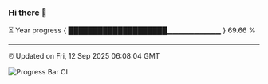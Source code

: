 ### Hi there 👋

⏳ Year progress { ████████████████████▁▁▁▁▁▁▁▁▁▁ } 69.66 %

---

⏰ Updated on Fri, 12 Sep 2025 06:08:04 GMT

![Progress Bar CI](https://github.com/liununu/liununu/workflows/Progress%20Bar%20CI/badge.svg)
